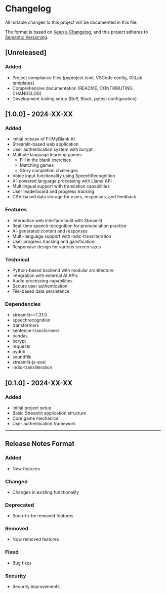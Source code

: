 # Changelog

All notable changes to this project will be documented in this file.

The format is based on [Keep a Changelog](https://keepachangelog.com/en/1.0.0/),
and this project adheres to [Semantic Versioning](https://semver.org/spec/v2.0.0.html).

## [Unreleased]

### Added
- Project compliance files (pyproject.toml, VSCode config, GitLab templates)
- Comprehensive documentation (README, CONTRIBUTING, CHANGELOG)
- Development tooling setup (Ruff, Black, pytest configuration)

## [1.0.0] - 2024-XX-XX

### Added
- Initial release of FillMyBlank.AI
- Streamlit-based web application
- User authentication system with bcrypt
- Multiple language learning games:
  - Fill in the blank exercises
  - Matching games
  - Story completion challenges
- Voice input functionality using SpeechRecognition
- AI-powered language processing with Llama API
- Multilingual support with translation capabilities
- User leaderboard and progress tracking
- CSV-based data storage for users, responses, and feedback

### Features
- Interactive web interface built with Streamlit
- Real-time speech recognition for pronunciation practice
- AI-generated content and responses
- Multi-language support with indic-transliteration
- User progress tracking and gamification
- Responsive design for various screen sizes

### Technical
- Python-based backend with modular architecture
- Integration with external AI APIs
- Audio processing capabilities
- Secure user authentication
- File-based data persistence

### Dependencies
- streamlit>=1.31.0
- speechrecognition
- transformers
- sentence-transformers
- pandas
- bcrypt
- requests
- pydub
- soundfile
- streamlit-js-eval
- indic-transliteration

## [0.1.0] - 2024-XX-XX

### Added
- Initial project setup
- Basic Streamlit application structure
- Core game mechanics
- User authentication framework

---

## Release Notes Format

### Added
- New features

### Changed
- Changes in existing functionality

### Deprecated
- Soon-to-be removed features

### Removed
- Now removed features

### Fixed
- Bug fixes

### Security
- Security improvements
